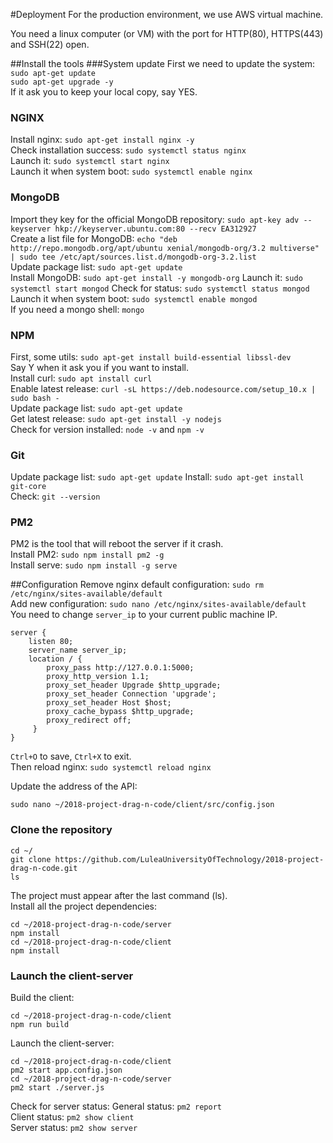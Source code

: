 #Deployment
For the production environment, we use AWS virtual machine.

You need a linux computer (or VM) with the port for HTTP(80), HTTPS(443) and SSH(22) open.

##Install the tools
###System update
First we need to update the system:  
```sudo apt-get update```    
```sudo apt-get upgrade -y```    
If it ask you to keep your local copy, say YES.  
### NGINX
Install nginx: ```sudo apt-get install nginx -y```    
Check installation success: ```sudo systemctl status nginx```  
Launch it: ```sudo systemctl start nginx```  
Launch it when system boot: ```sudo systemctl enable nginx```  
### MongoDB
Import they key for the official MongoDB repository: ```sudo apt-key adv --keyserver hkp://keyserver.ubuntu.com:80 --recv EA312927```  
Create a list file for MongoDB: ```echo "deb http://repo.mongodb.org/apt/ubuntu xenial/mongodb-org/3.2 multiverse" | sudo tee /etc/apt/sources.list.d/mongodb-org-3.2.list```  
Update package list: ```sudo apt-get update```  
Install MongoDB: ```sudo apt-get install -y mongodb-org``` 
Launch it: ```sudo systemctl start mongod```
Check for status: ```sudo systemctl status mongod```  
Launch it when system boot: ```sudo systemctl enable mongod```  
If you need a mongo shell: ````mongo````  
### NPM
First, some utils: ```sudo apt-get install build-essential libssl-dev```  
Say Y when it ask you if you want to install.  
Install curl: ```sudo apt install curl```  
Enable latest release: ```curl -sL https://deb.nodesource.com/setup_10.x | sudo bash -```  
Update package list: ```sudo apt-get update```   
Get latest release: ```sudo apt-get install -y nodejs```  
Check for version installed: ```node -v``` and ```npm -v```
### Git 
Update package list: ```sudo apt-get update```
Install: ```sudo apt-get install git-core```  
Check: ````git --version````
### PM2
PM2 is the tool that will reboot the server if it crash.  
Install PM2: ```sudo npm install pm2 -g```  
Install serve: ```sudo npm install -g serve``` 

##Configuration
Remove nginx default configuration: ```sudo rm /etc/nginx/sites-available/default```  
Add new configuration: ```sudo nano /etc/nginx/sites-available/default```  
You need to change ```server_ip``` to your current public machine IP.
```
server {
    listen 80;
    server_name server_ip;
    location / {
        proxy_pass http://127.0.0.1:5000;
        proxy_http_version 1.1;
        proxy_set_header Upgrade $http_upgrade;
        proxy_set_header Connection 'upgrade';
        proxy_set_header Host $host;
        proxy_cache_bypass $http_upgrade;
        proxy_redirect off;
     }
}
```
```Ctrl+O``` to save, ```Ctrl+X``` to exit.  
Then reload nginx: ```sudo systemctl reload nginx```  

Update the address of the API: 
```
sudo nano ~/2018-project-drag-n-code/client/src/config.json
```

### Clone the repository
```
cd ~/
git clone https://github.com/LuleaUniversityOfTechnology/2018-project-drag-n-code.git
ls
```
The project must appear after the last command (ls).  
Install all the project dependencies:
```
cd ~/2018-project-drag-n-code/server
npm install
cd ~/2018-project-drag-n-code/client
npm install
```   

### Launch the client-server
Build the client: 
```
cd ~/2018-project-drag-n-code/client
npm run build
```
Launch the client-server: 
```
cd ~/2018-project-drag-n-code/client
pm2 start app.config.json
cd ~/2018-project-drag-n-code/server
pm2 start ./server.js
```
Check for server status: 
General status: ```pm2 report```  
Client status: ```pm2 show client```  
Server status: ```pm2 show server```  
